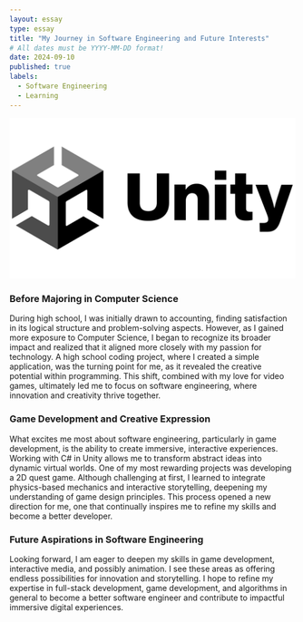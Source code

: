 ```yaml
---
layout: essay
type: essay
title: "My Journey in Software Engineering and Future Interests"
# All dates must be YYYY-MM-DD format!
date: 2024-09-10
published: true
labels:
  - Software Engineering
  - Learning
---
```


<img alt="Image" src="img/Unity-Logo.png">

### Before Majoring in Computer Science

During high school, I was initially drawn to accounting, finding satisfaction in its logical structure and problem-solving aspects. However, as I gained more exposure to Computer Science, I began to recognize its broader impact and realized that it aligned more closely with my passion for technology. A high school coding project, where I created a simple application, was the turning point for me, as it revealed the creative potential within programming. This shift, combined with my love for video games, ultimately led me to focus on software engineering, where innovation and creativity thrive together.

### Game Development and Creative Expression

What excites me most about software engineering, particularly in game development, is the ability to create immersive, interactive experiences. Working with C# in Unity allows me to transform abstract ideas into dynamic virtual worlds. One of my most rewarding projects was developing a 2D quest game. Although challenging at first, I learned to integrate physics-based mechanics and interactive storytelling, deepening my understanding of game design principles. This process opened a new direction for me, one that continually inspires me to refine my skills and become a better developer.

### Future Aspirations in Software Engineering

Looking forward, I am eager to deepen my skills in game development, interactive media, and possibly animation. I see these areas as offering endless possibilities for innovation and storytelling. I hope to refine my expertise in full-stack development, game development, and algorithms in general to become a better software engineer and contribute to impactful immersive digital experiences.